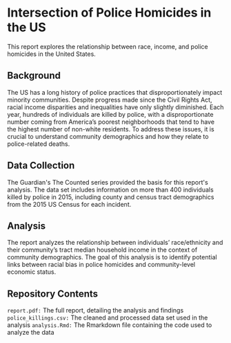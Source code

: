 # **Intersection of Police Homicides in the US**
This report explores the relationship between race, income, and police homicides in the United States.

## **Background**
The US has a long history of police practices that disproportionately impact minority communities. Despite progress made since the Civil Rights Act, racial income disparities and inequalities have only slightly diminished. Each year, hundreds of individuals are killed by police, with a disproportionate number coming from America’s poorest neighborhoods that tend to have the highest number of non-white residents. To address these issues, it is crucial to understand community demographics and how they relate to police-related deaths.

## **Data Collection**
The Guardian's The Counted series provided the basis for this report's analysis. The data set includes information on more than 400 individuals killed by police in 2015, including county and census tract demographics from the 2015 US Census for each incident.

## **Analysis**
The report analyzes the relationship between individuals’ race/ethnicity and their community’s tract median household income in the context of community demographics. The goal of this analysis is to identify potential links between racial bias in police homicides and community-level economic status.

## **Repository Contents**
`report.pdf:` The full report, detailing the analysis and findings
`police_killings.csv:` The cleaned and processed data set used in the analysis
`analysis.Rmd:` The Rmarkdown file containing the code used to analyze the data